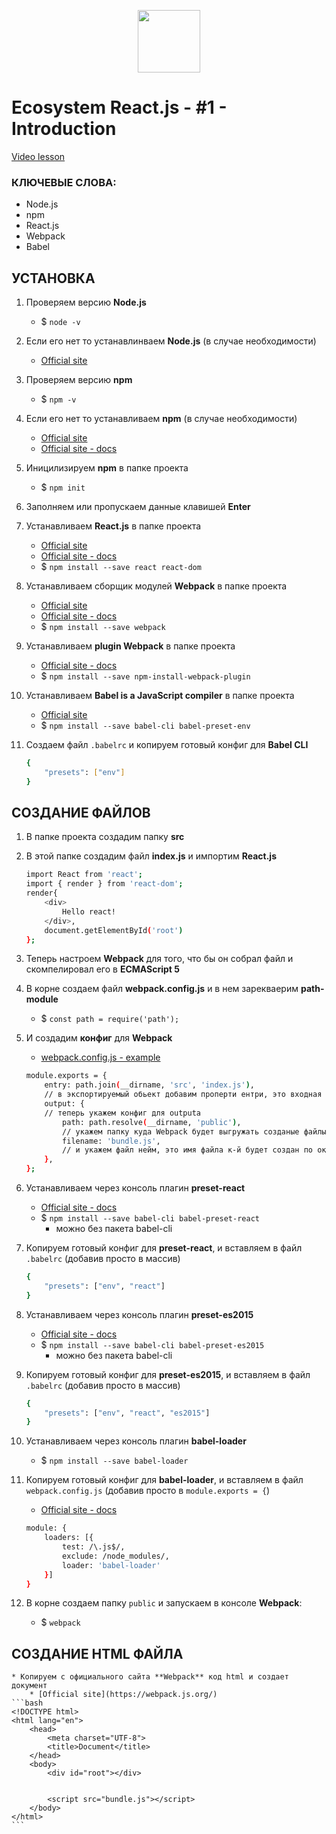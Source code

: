 <p align="center">
<img src="https://upload.wikimedia.org/wikipedia/commons/thumb/a/a7/React-icon.svg/140px-React-icon.svg.png" alt="" height="100">
</p>

# Ecosystem React.js - #1 - Introduction
[Video lesson](https://www.youtube.com/watch?v=EYAK-ZZFWSg)

### КЛЮЧЕВЫЕ СЛОВА:
* Node.js
* npm
* React.js
* Webpack
* Babel

## УСТАНОВКА
1. Проверяем версию **Node.js**
	* $ `node -v`
1. Если его нет то устанавлинваем **Node.js** (в случае необходимости)
	* [Official site](https://nodejs.org/en/)
1. Проверяем версию **npm**
	* $ `npm -v`
1. Если его нет то устанавливаем **npm** (в случае необходимости)
	* [Official site](https://www.npmjs.com/)
	* [Official site - docs](https://docs.npmjs.com/)
1. Иницилизируем **npm** в папке проекта
	* $ `npm init`
1. Заполняем или пропускаем данные клавишей **Enter**

1. Устанавливаем **React.js** в папке проекта
	* [Official site](https://reactjs.org/)
	* [Official site - docs](https://reactjs.org/docs/installation.html)
	* $ `npm install --save react react-dom`
1. Устанавливаем сборщик модулей **Webpack** в папке проекта
	* [Official site](https://webpack.github.io/)
	* [Official site - docs](http://webpack.github.io/docs/tutorials/getting-started/)
	* $ `npm install --save webpack`
1. Устанавливаем **plugin Webpack** в папке проекта
	* [Official site - docs](https://webpack.js.org/plugins/npm-install-webpack-plugin/#src/components/Sidebar/Sidebar.jsx)
	* $ `npm install --save npm-install-webpack-plugin`
1. Устанавливаем **Babel is a JavaScript compiler** в папке проекта
	* [Official site](https://babeljs.io/)
	* $ `npm install --save babel-cli babel-preset-env`
1. Создаем файл `.babelrc` и копируем готовый конфиг для **Babel CLI**
	```bash
	{
		"presets": ["env"]
	}
	```


## СОЗДАНИЕ ФАЙЛОВ
1. В папке проекта создадим папку **src**

1. В этой папке создадим файл **index.js** и импортим **React.js**
	```bash
	import React from 'react';
	import { render } from 'react-dom';
	render{
		<div>
			Hello react!
		</div>,
		document.getElementById('root')
	};
	```
1. Теперь настроем **Webpack** для того, что бы он собрал файл и скомпелировал его в **ECMAScript 5**
1. В корне создаем файл **webpack.config.js** и в нем зарекваерим **path-module**
	* $ `const path = require('path');`

1. И создадим **конфиг** для **Webpack**
	* [webpack.config.js - example](https://gist.github.com/learncodeacademy/25092d8f1daf5e4a6fd3)
	```bash
	module.exports = {
		entry: path.join(__dirname, 'src', 'index.js'),
		// в экспортируемый обьект добавим проперти ентри, это входная точка для Webpack (тот файл к-й он загрузит первым). Мы можем не использовать path, а указать относительный путь строкой, но возможны проблемы в разных операционных системах. Поэтому генерируем путь с использованием __dirname и path.join
		output: {
		// теперь укажем конфиг для outputa
			path: path.resolve(__dirname, 'public'),
			// укажем папку куда Webpack будет выгружать созданые файлы по окончанию билда
			filename: 'bundle.js',
			// и укажем файл нейм, это имя файла к-й будет создан по окончанию билда
		},
	};
	```


1. Устанавливаем через консоль плагин **preset-react**
	* [Official site - docs](https://babeljs.io/docs/plugins/preset-react/)
	* $ `npm install --save babel-cli babel-preset-react`
		* можно без пакета babel-cli
1. Копируем готовый конфиг для **preset-react**, и вставляем в файл `.babelrc` (добавив просто в массив)
	```bash
	{
		"presets": ["env", "react"]
	}
	```
1. Устанавливаем через консоль плагин **preset-es2015**
	* [Official site - docs](https://babeljs.io/docs/plugins/preset-es2015/)
	* $ `npm install --save babel-cli babel-preset-es2015`
		* можно без пакета babel-cli
1. Копируем готовый конфиг для **preset-es2015**, и вставляем в файл `.babelrc` (добавив просто в массив)
	```bash
	{
		"presets": ["env", "react", "es2015"]
	}
	```
1. Устанавливаем через консоль плагин **babel-loader**
	* $ `npm install --save babel-loader`
1. Копируем готовый конфиг для **babel-loader**, и вставляем в файл `webpack.config.js` (добавив просто в `module.exports = {`)
	* [Official site - docs](https://webpack.github.io/docs/usage.html)
	```bash
	module: {
		loaders: [{
			test: /\.js$/,
			exclude: /node_modules/,
			loader: 'babel-loader'
		}]
	}
	```
1. В корне создаем папку `public` и запускаем в консоле **Webpack**:
	* $ `webpack`

## СОЗДАНИЕ HTML ФАЙЛА
	* Копируем с официального сайта **Webpack** код html и создает документ
		* [Official site](https://webpack.js.org/)
	```bash
	<!DOCTYPE html>
	<html lang="en">
		<head>
			<meta charset="UTF-8">
			<title>Document</title>
		</head>
		<body>
			<div id="root"></div>


			<script src="bundle.js"></script>
		</body>
	</html>
	```